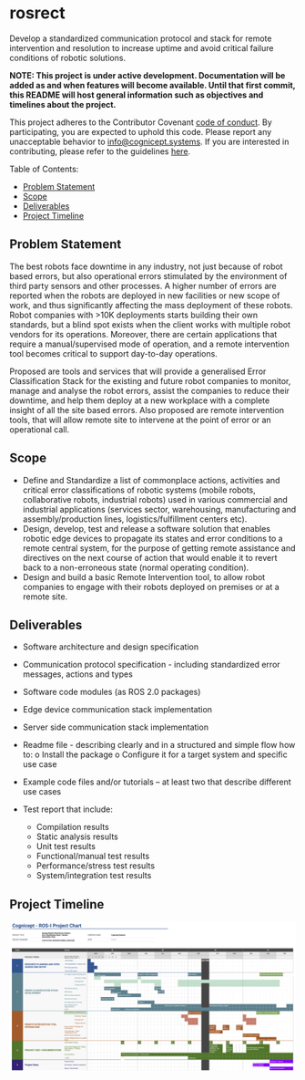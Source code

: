 # rosrect
Develop a standardized communication protocol and stack for remote intervention and resolution to increase uptime and avoid critical failure conditions of robotic solutions.

**NOTE: This project is under active development. Documentation will be added as and when features will become available. Until that first commit, this README will host general information such as objectives and timelines about the project.**

This project adheres to the Contributor Covenant [code of conduct](/CODE_OF_CONDUCT.md). By participating, you are expected to uphold this code. Please report any unacceptable behavior to [info@cognicept.systems](mailto:info@cognicept.systems). If you are interested in contributing, please refer to the guidelines [here](/CONTRIBUTING.md).

Table of Contents:
- [Problem Statement](#problem-statement)
- [Scope](#scope)
- [Deliverables](#deliverables)
- [Project Timeline](#project-timeline)

## Problem Statement

The best robots face downtime in any industry, not just because of robot based errors, but also operational errors stimulated by the environment of third party sensors and other processes. A higher number of errors are reported when the robots are deployed in new facilities or new scope of work, and thus significantly affecting the mass deployment of these robots. Robot companies with >10K deployments starts building their own standards, but a blind spot exists when the client works with multiple robot vendors for its operations. Moreover, there are certain applications that require a manual/supervised mode of operation, and a remote intervention tool becomes critical to support day-to-day operations.

Proposed are tools and services that will provide a generalised Error Classification Stack for the existing and future robot companies to monitor, manage and analyse the robot errors, assist the companies to reduce their downtime, and help them deploy at a new workplace with a complete insight of all the site based errors. Also proposed are remote intervention tools, that will allow remote site to intervene at the point of error or an operational call.
 
## Scope

- Define and Standardize a list of commonplace actions, activities and critical error classifications of robotic systems (mobile robots, collaborative robots, industrial robots) used in various commercial and industrial applications (services sector, warehousing, manufacturing and assembly/production lines, logistics/fulfillment centers etc).
- Design, develop, test and release a software solution that enables robotic edge devices to propagate its states and error conditions to a remote central system, for the purpose of getting remote assistance and directives on the next course of action that would enable it to revert back to a non-erroneous state (normal operating condition).
- Design and build a basic Remote Intervention tool, to allow robot companies to engage with their robots deployed on premises or at a remote site. 

## Deliverables

- Software architecture and design specification 
- Communication protocol specification - including standardized error messages, actions and types
- Software code modules (as ROS 2.0 packages) 
- Edge device communication stack implementation 
- Server side communication stack implementation 
- Readme file - describing clearly and in a structured and simple flow how to: o Install the package o Configure it for a target system and specific use case 
- Example code files and/or tutorials – at least two that describe different use cases 
- Test report that include: 

    * Compilation results 
    * Static analysis results 
    * Unit test results 
    * Functional/manual test results 
    * Performance/stress test results
    * System/integration test results

## Project Timeline

![alt text][timeline]

[timeline]: /docs/rosrect_project_timeline.png "Detailed Project Timeline"
